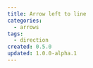 ```yaml
---
title: Arrow left to line
categories:
  - arrows
tags:
  - direction
created: 0.5.0
updated: 1.0.0-alpha.1
---
```

